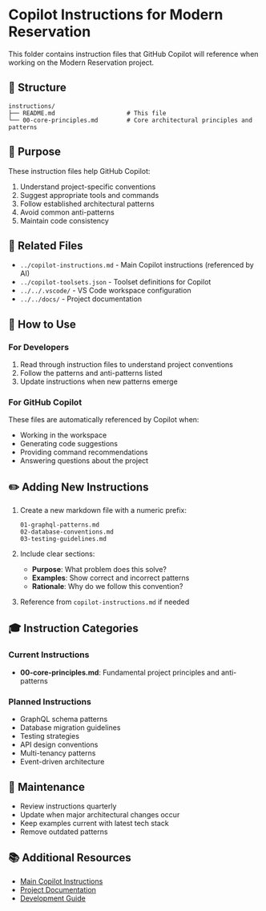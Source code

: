 # Copilot Instructions for Modern Reservation

This folder contains instruction files that GitHub Copilot will reference when working on the Modern Reservation project.

## 📁 Structure

```
instructions/
├── README.md                    # This file
└── 00-core-principles.md        # Core architectural principles and patterns
```

## 🎯 Purpose

These instruction files help GitHub Copilot:
1. Understand project-specific conventions
2. Suggest appropriate tools and commands
3. Follow established architectural patterns
4. Avoid common anti-patterns
5. Maintain code consistency

## 🔗 Related Files

- `../copilot-instructions.md` - Main Copilot instructions (referenced by AI)
- `../copilot-toolsets.json` - Toolset definitions for Copilot
- `../../.vscode/` - VS Code workspace configuration
- `../../docs/` - Project documentation

## 📝 How to Use

### For Developers
1. Read through instruction files to understand project conventions
2. Follow the patterns and anti-patterns listed
3. Update instructions when new patterns emerge

### For GitHub Copilot
These files are automatically referenced by Copilot when:
- Working in the workspace
- Generating code suggestions
- Providing command recommendations
- Answering questions about the project

## ✏️ Adding New Instructions

1. Create a new markdown file with a numeric prefix:
   ```
   01-graphql-patterns.md
   02-database-conventions.md
   03-testing-guidelines.md
   ```

2. Include clear sections:
   - **Purpose**: What problem does this solve?
   - **Examples**: Show correct and incorrect patterns
   - **Rationale**: Why do we follow this convention?

3. Reference from `copilot-instructions.md` if needed

## 🎓 Instruction Categories

### Current Instructions
- **00-core-principles.md**: Fundamental project principles and anti-patterns

### Planned Instructions
- GraphQL schema patterns
- Database migration guidelines
- Testing strategies
- API design conventions
- Multi-tenancy patterns
- Event-driven architecture

## 🔄 Maintenance

- Review instructions quarterly
- Update when major architectural changes occur
- Keep examples current with latest tech stack
- Remove outdated patterns

## 📚 Additional Resources

- [Main Copilot Instructions](../copilot-instructions.md)
- [Project Documentation](../../docs/README.md)
- [Development Guide](../../docs/guides/DEV_QUICK_REFERENCE.md)
